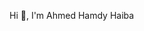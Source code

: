 Hi 👋, I'm Ahmed Hamdy Haiba

<!--
**AhmedHeibaa/AhmedHeibaa** is a ✨ _special_ ✨ repository because its `README.md` (this file) appears on your GitHub profile.

Here are some ideas to get you started:

- 🔭 I’m currently working on linking android app with a robot
- 🌱 I’m currently learning Automotive and IOT embedded systems software development
- 📫 How to reach me: ahamdyheiba@gmail.com
- ⚡ all of my projects available at: https://github.com/AhmedHeibaa?tab=repositories
-->
